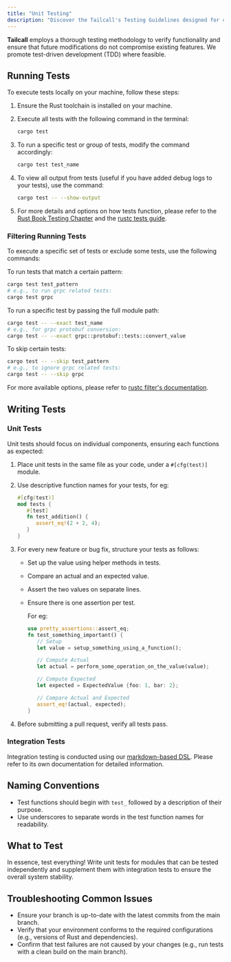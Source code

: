 ```yaml
---
title: "Unit Testing"
description: "Discover the Tailcall's Testing Guidelines designed for contributors. This guide covers our testing approach, how to run and write tests, and tips for troubleshooting. It's a straightforward resource for developers at any level aiming to contribute effectively and maintain high-quality code in Tailcall"
---
```


**Tailcall** employs a thorough testing methodology to verify functionality and ensure that future modifications do not compromise existing features. We promote test-driven development (TDD) where feasible.

## Running Tests

To execute tests locally on your machine, follow these steps:

1. Ensure the Rust toolchain is installed on your machine.

2. Execute all tests with the following command in the terminal:

   ```sh
   cargo test
   ```

3. To run a specific test or group of tests, modify the command accordingly:

   ```sh
   cargo test test_name
   ```

4. To view all output from tests (useful if you have added debug logs to your tests), use the command:

   ```sh
   cargo test -- --show-output
   ```

5. For more details and options on how tests function, please refer to the [Rust Book Testing Chapter](https://doc.rust-lang.org/book/ch11-00-testing.html) and the [rustc tests guide](https://doc.rust-lang.org/rustc/tests/index.html).

### Filtering Running Tests

To execute a specific set of tests or exclude some tests, use the following commands:

To run tests that match a certain pattern:

```sh
cargo test test_pattern
# e.g., to run grpc related tests:
cargo test grpc
```

To run a specific test by passing the full module path:

```sh
cargo test -- --exact test_name
# e.g., for grpc protobuf conversion:
cargo test -- --exact grpc::protobuf::tests::convert_value
```

To skip certain tests:

```sh
cargo test -- --skip test_pattern
# e.g., to ignore grpc related tests:
cargo test -- --skip grpc
```

For more available options, please refer to [rustc filter's documentation](https://doc.rust-lang.org/rustc/tests/index.html#filters).

## Writing Tests

### Unit Tests

Unit tests should focus on individual components, ensuring each functions as expected:

1. Place unit tests in the same file as your code, under a `#[cfg(test)]` module.
2. Use descriptive function names for your tests, for eg:

   ```rust
   #[cfg(test)]
   mod tests {
      #[test]
      fn test_addition() {
         assert_eq!(2 + 2, 4);
      }
   }
   ```

3. For every new feature or bug fix, structure your tests as follows:

   - Set up the value using helper methods in tests.
   - Compare an actual and an expected value.
   - Assert the two values on separate lines.
   - Ensure there is one assertion per test.

     For eg:

     ```rust
     use pretty_assertions::assert_eq;
     fn test_something_important() {
        // Setup
        let value = setup_something_using_a_function();

        // Compute Actual
        let actual = perform_some_operation_on_the_value(value);

        // Compute Expected
        let expected = ExpectedValue {foo: 1, bar: 2};

        // Compare Actual and Expected
        assert_eq!(actual, expected);
     }
     ```

4. Before submitting a pull request, verify all tests pass.

### Integration Tests

Integration testing is conducted using our [markdown-based DSL](./integration-testing.md). Please refer to its own documentation for detailed information.

## Naming Conventions

- Test functions should begin with `test_` followed by a description of their purpose.
- Use underscores to separate words in the test function names for readability.

## What to Test

In essence, test everything! Write unit tests for modules that can be tested independently and supplement them with integration tests to ensure the overall system stability.

## Troubleshooting Common Issues

- Ensure your branch is up-to-date with the latest commits from the main branch.
- Verify that your environment conforms to the required configurations (e.g., versions of Rust and dependencies).
- Confirm that test failures are not caused by your changes (e.g., run tests with a clean build on the main branch).
